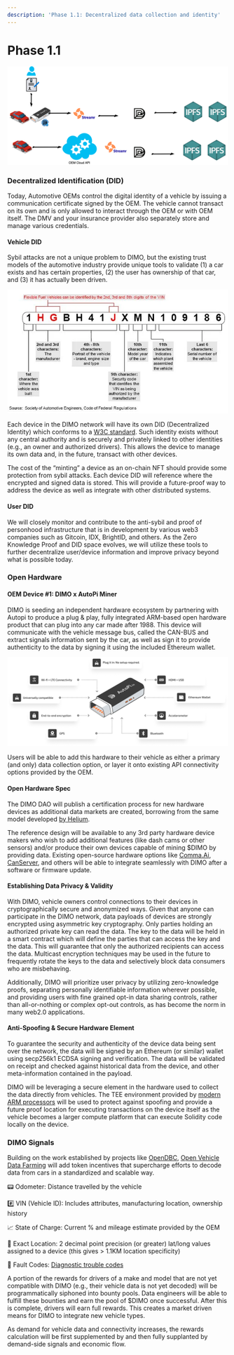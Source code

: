 ```yaml
---
description: 'Phase 1.1: Decentralized data collection and identity'
---
```


# Phase 1.1

![](<../../.gitbook/assets/phase 2.png>)

### Decentralized Identification (DID)

Today, Automotive OEMs control the digital identity of a vehicle by issuing a communication certificate signed by the OEM. The vehicle cannot transact on its own and is only allowed to interact through the OEM or with OEM itself. The DMV and your insurance provider also separately store and manage various credentials.

#### Vehicle DID&#x20;

Sybil attacks are not a unique problem to DIMO, but the existing trust models of the automotive industry provide unique tools to validate (1) a car exists and has certain properties, (2) the user has ownership of that car, and (3) it has actually been driven.

![](<../../.gitbook/assets/image (10) (1) (1).png>)

Each device in the DIMO network will have its own DID (Decentralized Identity) which conforms to a [W3C standard](https://www.w3.org/TR/did-core/). Such identity exists without any central authority and is securely and privately linked to other identities (e.g., an owner and authorized drivers). This allows the device to manage its own data and, in the future, transact with other devices.

The cost of the “minting” a device as an on-chain NFT should provide some protection from sybil attacks. Each device DID will reference where the encrypted and signed data is stored. This will provide a future-proof way to address the device as well as integrate with other distributed systems.

#### User DID&#x20;

We will closely monitor and contribute to the anti-sybil and proof of personhood infrastructure that is in development by various web3 companies such as Gitcoin, IDX, BrightID, and others. As the Zero Knowledge Proof and DID space evolves, we will utilize these tools to further decentralize user/device information and improve privacy beyond what is possible today.

### Open Hardware

#### OEM Device #1: DIMO x AutoPi Miner&#x20;

DIMO is seeding an independent hardware ecosystem by partnering with Autopi to produce a plug & play, fully integrated ARM-based open hardware product that can plug into any car made after 1988. This device will communicate with the vehicle message bus, called the CAN-BUS and extract signals information sent by the car, as well as sign it to provide authenticity to the data by signing it using the included Ethereum wallet.

![DIMO x AutoPi co-branded OBDII device and its key features](<../../.gitbook/assets/image (12) (1).png>)

Users will be able to add this hardware to their vehicle as either a primary (and only) data collection option, or layer it onto existing API connectivity options provided by the OEM.

#### Open Hardware Spec

The DIMO DAO will publish a certification process for new hardware devices as additional data markets are created, borrowing from the same model developed [by Helium](https://github.com/helium/HIP/blob/master/0019-third-party-manufacturers.md).

The reference design will be available to any 3rd party hardware device makers who wish to add additional features (like dash cams or other sensors) and/or produce their own devices capable of mining $DIMO by providing data. Existing open-source hardware options like [Comma.Ai](https://comma.ai/compare), [CanServer](http://www.jwardell.com/canserver/), and others will be able to integrate seamlessly with DIMO after a software or firmware update.

#### Establishing Data Privacy & Validity

With DIMO, vehicle owners control connections to their devices in cryptographically secure and anonymized ways. Given that anyone can participate in the DIMO network, data payloads of devices are strongly encrypted using asymmetric key cryptography. Only parties holding an authorized private key can read the data. The key to the data will be held in a smart contract which will define the parties that can access the key and the data. This will guarantee that only the authorized recipients can access the data. Multicast encryption techniques may be used in the future to frequently rotate the keys to the data and selectively block data consumers who are misbehaving.

Additionally, DIMO will prioritize user privacy by utilizing zero-knowledge proofs, separating personally identifiable information wherever possible, and providing users with fine grained opt-in data sharing controls, rather than all-or-nothing or complex opt-out controls, as has become the norm in many web2.0 applications.

#### Anti-Spoofing & Secure Hardware Element

To guarantee the security and authenticity of the device data being sent over the network, the data will be signed by an Ethereum (or similar) wallet using secp256k1 ECDSA signing and verification. The data will be validated on receipt and checked against historical data from the device, and other meta-information contained in the payload.

DIMO will be leveraging a secure element in the hardware used to collect the data directly from vehicles. The TEE environment provided by [modern ARM processors](https://www.arm.com/why-arm/technologies/trustzone-for-cortex-a/tee-reference-documentation) will be used to protect against spoofing and provide a future proof location for executing transactions on the device itself as the vehicle becomes a larger compute platform that can execute Solidity code locally on the device.

### **DIMO Signals**

Building on the work established by projects like [OpenDBC](https://github.com/commaai/opendbc), [Open Vehicle Data Farming](https://docs.google.com/document/d/1i8XxRadq2Bta5hJDSOD4oXO\_q63xtuaE6cxzpSKB7e4/edit?usp=sharing) will add token incentives that supercharge efforts to decode data from cars in a standardized and scalable way.

📟 Odometer: Distance travelled by the vehicle

\#️⃣ VIN (Vehicle ID): Includes attributes, manufacturing location, ownership history

📈 State of Charge: Current % and mileage estimate provided by the OEM

📍 Exact Location: 2 decimal point precision (or greater) lat/long values assigned to a device (this gives > 1.1KM location specificity)

🚨 Fault Codes: [Diagnostic trouble codes](http://www.totalcardiagnostics.com/support/Knowledgebase/Article/View/21/0/genericmanufacturer-obd2-codes-and-their-meanings)

A portion of the rewards for drivers of a make and model that are not yet compatible with DIMO (e.g., their vehicle data is not yet decoded) will be programmatically siphoned into bounty pools. Data engineers will be able to fulfill these bounties and earn the pool of $DIMO once successful. After this is complete, drivers will earn full rewards. This creates a market driven means for DIMO to integrate new vehicle types.

As demand for vehicle data and connectivity increases, the rewards calculation will be first supplemented by and then fully supplanted by demand-side signals and economic flow.
